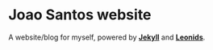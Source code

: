 # Joao Santos website

A website/blog for myself, powered by **[Jekyll](https://jekyllrb.com/)** and **[Leonids](http://renyuanz.github.io/leonids)**.
